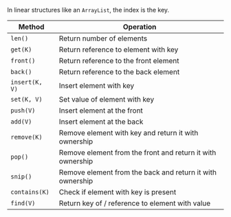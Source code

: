 
In linear structures like an `ArrayList`, the index is the key.

Method          | Operation
----------------|----------------
`len()`         | Return number of elements
`get(K)`        | Return reference to element with key
`front()`       | Return reference to the front element
`back()`        | Return reference to the back element
`insert(K, V)`  | Insert element with key
`set(K, V)`     | Set value of element with key
`push(V)`       | Insert element at the front
`add(V)`        | Insert element at the back
`remove(K)`     | Remove element with key and return it with ownership
`pop()`         | Remove element from the front and return it with ownership
`snip()`        | Remove element from the back and return it with ownership
`contains(K)`   | Check if element with key is present
`find(V)`       | Return key of / reference to element with value
